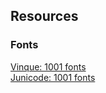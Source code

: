 ## Resources

### Fonts

[Vinque: 1001 fonts][vinque]  
[Junicode: 1001 fonts][junicode]

[vinque]: https://www.1001fonts.com/vinque-font.html
[junicode]: https://www.1001fonts.com/junicode-font.html
